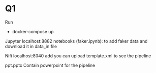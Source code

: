 # Q1

Run 
- docker-compose up


Jupyter
localhost:8882
notebooks (faker.ipynb): to add faker data and download it in data_in file

Nifi 
localhost:8040
add you can upload template.xml to see the pipeline

ppt.pptx
Contain powerpoint for the pipeline
